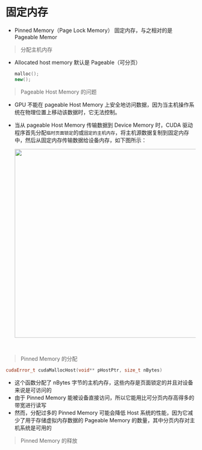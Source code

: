 
# 固定内存
- Pinned Memory（Page Lock Memory） 固定内存，与之相对的是 Pageable Memor
>分配主机内存
- Allocated host memory 默认是 Pageable（可分页）
    ```c++
    malloc();
    new();
    ```

>Pageable Host Memory 的问题
- GPU 不能在 pageable Host Memory 上安全地访问数据，因为当主机操作系统在物理位置上移动该数据时，它无法控制。
- 当从 pageable Host Memory 传输数据到 Device Memory 时，CUDA 驱动程序首先分配`临时页面锁定`的或`固定的主机内存`，将主机源数据复制到固定内存中，然后从固定内存传输数据给设备内存，如下图所示：

    <div align=center>
        <image src="imgs/3-1.png" width=500>
    </div>
&emsp;

>Pinned Memory 的分配
```c++
cudaError_t cudaMallocHost(void** pHostPtr, size_t nBytes)
```
- 这个函数分配了 nBytes 字节的主机内存，这些内存是页面锁定的并且对设备来说是可访问的
- 由于 Pinned Memory 能被设备直接访问，所以它能用比可分页内存高得多的带宽进行读写
- 然而，分配过多的 Pinned Memory 可能会降低 Host 系统的性能，因为它减少了用于存储虚拟内存数据的 Pageable Memory 的数量，其中分页内存对主机系统是可用的

>Pinned Memory 的释放
```c++

```


